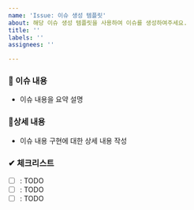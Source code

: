 ```yaml
---
name: 'Issue: 이슈 생성 템플릿'
about: 해당 이슈 생성 템플릿을 사용하여 이슈를 생성하여주세요.
title: ''
labels: ''
assignees: ''

---
```


### 📄 이슈 내용

- 이슈 내용을 요약 설명

### 📑상세 내용

- 이슈 내용 구현에 대한 상세 내용 작성

### ✔ 체크리스트

- [ ] : TODO
- [ ] : TODO
- [ ] : TODO

